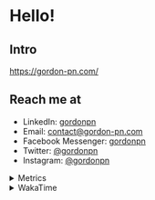 # Hello!

## Intro

<https://gordon-pn.com/>

## Reach me at

- LinkedIn: [gordonpn](https://www.linkedin.com/in/gordonpn/)
- Email: [contact@gordon-pn.com](mailto:contact@gordon-pn.com)
- Facebook Messenger: [gordonpn](https://www.messenger.com/t/Gordonpn)
- Twitter: [@gordonpn](https://twitter.com/Gordonpn)
- Instagram: [@gordonpn](https://www.instagram.com/gordonpn/)

<details>
  <summary>Metrics</summary>

  <img align="center" src="https://github.com/gordonpn/gordonpn/blob/master/github-metrics.svg" alt="GitHub Metrics">

</details>

<details>
  <summary>WakaTime</summary>

  <!--START_SECTION:waka-->
📊 **This Week I Spent My Time On** 

```text
💬 Programming Languages: 
Other                    32 hrs 52 mins      ██████████████████████░░░   87.25 % 
Java                     2 hrs 40 mins       ██░░░░░░░░░░░░░░░░░░░░░░░   07.08 % 
TypeScript               35 mins             ░░░░░░░░░░░░░░░░░░░░░░░░░   01.59 % 
Brazil Dependency Config 29 mins             ░░░░░░░░░░░░░░░░░░░░░░░░░   01.31 % 
XML                      19 mins             ░░░░░░░░░░░░░░░░░░░░░░░░░   00.88 % 

🔥 Editors: 
Chrome                   21 hrs 12 mins      ██████████████░░░░░░░░░░░   56.29 % 
iTerm2                   4 hrs 13 mins       ███░░░░░░░░░░░░░░░░░░░░░░   11.23 % 
Slack                    4 hrs 11 mins       ███░░░░░░░░░░░░░░░░░░░░░░   11.11 % 
IntelliJ IDEA            3 hrs 36 mins       ██░░░░░░░░░░░░░░░░░░░░░░░   09.57 % 
VS Code                  1 hr 13 mins        █░░░░░░░░░░░░░░░░░░░░░░░░   03.24 % 
```


 Last Updated on 14/05/2025 16:29:49 UTC
<!--END_SECTION:waka-->
</details>
